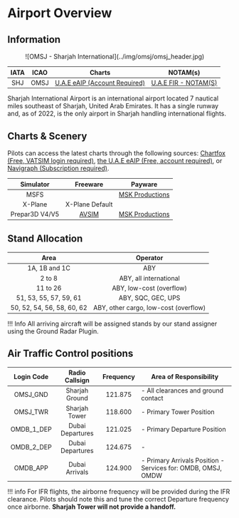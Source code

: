 # Airport Overview
## Information

<figure markdown>
![OMSJ - Sharjah International](../img/omsj/omsj_header.jpg)
</figure>

| IATA | ICAO |                                       Charts                                       |                                    NOTAM(s)                                    |
|:----:|:----:|:----------------------------------------------------------------------------------:|:------------------------------------------------------------------------------:|
|  SHJ | OMSJ | [U.A.E eAIP (Account Required)](https://www.gcaa.gov.ae/en/ais/Pages/default.aspx) | [U.A.E FIR - NOTAM(S) ](https://www.gcaa.gov.ae/en/ais/notice-to-airmen-notam) |

Sharjah International Airport is an international airport located 7 nautical miles southeast of Sharjah, United Arab Emirates. It has a single runway and, as of 2022, is the only airport in Sharjah handling international flights.

## Charts & Scenery
Pilots can access the latest charts through the following sources: [Chartfox (Free, VATSIM login required)](https://chartfox.org/), [the U.A.E eAIP (Free, account required)](https://www.gcaa.gov.ae/en/ais/Pages/default.aspx), or [Navigraph (Subscription required)](https://navigraph.com/).

|    Simulator   |                                        Freeware                                       |                                                                    Payware                                                                   |
|:--------------:|:-------------------------------------------------------------------------------------:|:--------------------------------------------------------------------------------------------------------------------------------------------:|
|      MSFS      |                                                                                       | [MSK Productions](https://orbxdirect.com/product/msk-productions-omsj-msfs?srsltid=AfmBOooBAXPFiM5O199sxM-b0BHi7h-X6agzKrOW8dtCPlAyoDKJNslu) |
|     X-Plane    |                                    X-Plane Default                                    |                                                                                                                                              |
| Prepar3D V4/V5 | [AVSIM](https://library.avsim.net/search.php?SearchTerm=OMSJ&CatID=fsxscen&Go=Search) |                    [MSK Productions](https://secure.simmarket.com/msk-productions-sharjah-international-omsj-p3d45.phtml)                    |

## Stand Allocation
|            Area            |                Operator               |
|:--------------------------:|:-------------------------------------:|
|        1A, 1B and 1C       |                  ABY                  |
|           2 to 8           |         ABY, all international        |
|          11 to 26          |        ABY, low-cost (overflow)       |
|   51, 53, 55, 57, 59, 61   |           ABY, SQC, GEC, UPS          |
| 50, 52, 54, 56, 58, 60, 62 | ABY, other cargo, low-cost (overflow) |

!!! Info
    All arriving aircraft will be assigned stands by our stand assigner using the Ground Radar Plugin.

## Air Traffic Control positions

| Login Code |  Radio Callsign  | Frequency | Area of Responsibility                                            |
|:----------:|:----------------:|:---------:|-------------------------------------------------------------------|
| OMSJ_GND   | Sharjah Ground   | 121.875   | - All clearances and ground contact                               |
| OMSJ_TWR   | Sharjah Tower    | 118.600   | - Primary Tower Position                                          |
| OMDB_1_DEP | Dubai Departures | 121.025   | - Primary Departure Position                                      |
| OMDB_2_DEP | Dubai Departures | 124.675   | -                                                                 |
| OMDB_APP   | Dubai Arrivals   | 124.900   | - Primary Arrivals Position - Services for: OMDB, OMSJ, OMDW      |

!!! info
    For IFR flights, the airborne frequency will be provided during the IFR clearance. Pilots should note this and tune the correct Departure frequency once airborne. **Sharjah Tower will not provide a handoff.**
